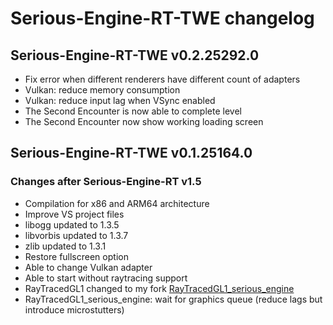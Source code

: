 # Serious-Engine-RT-TWE changelog

## Serious-Engine-RT-TWE v0.2.25292.0

* Fix error when different renderers have different count of adapters
* Vulkan: reduce memory consumption
* Vulkan: reduce input lag when VSync enabled
* The Second Encounter is now able to complete level
* The Second Encounter now show working loading screen

## Serious-Engine-RT-TWE v0.1.25164.0
### Changes after Serious-Engine-RT v1.5

* Compilation for x86 and ARM64 architecture
* Improve VS project files
* libogg updated to 1.3.5
* libvorbis updated to 1.3.7
* zlib updated to 1.3.1
* Restore fullscreen option
* Able to change Vulkan adapter
* Able to start without raytracing support
* RayTracedGL1 changed to my fork [RayTracedGL1_serious_engine](https://github.com/plzombie/RayTracedGL1_serious_engine)
* RayTracedGL1_serious_engine: wait for graphics queue (reduce lags but introduce microstutters)
